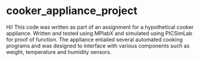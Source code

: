 # cooker_appliance_project
Hi! This code was written as part of an assignment for a hypothetical cooker appliance. Written and tested using MPlabX and simulated using PICSimLab for proof of function.
The appliance entailed several automated cooking programs and was designed to interface with various components such as weight, temperature and humidity sensors.
